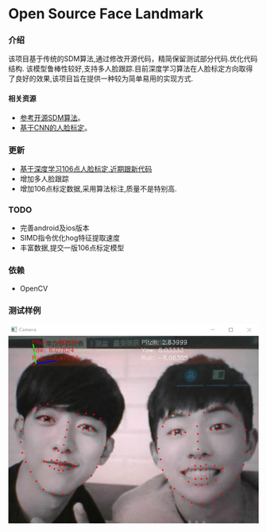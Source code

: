 # Open Source Face Landmark

### 介绍
该项目基于传统的SDM算法,通过修改开源代码，精简保留测试部分代码.优化代码结构. 该模型鲁棒性较好,支持多人脸跟踪.目前深度学习算法在人脸标定方向取得了良好的效果,该项目旨在提供一种较为简单易用的实现方式.


#### 相关资源 

+ [参考开源SDM算法](https://github.com/chengzhengxin/sdm)。
+ [基于CNN的人脸标定](https://github.com/lsy17096535/face-landmark)。


### 更新

+ [基于深度学习106点人脸标定,近期跟新代码](https://github.com/zeusees/HyperLandmark/blob/master/resource/106points.mp4)
+ 增加多人脸跟踪
+ 增加106点标定数据,采用算法标注,质量不是特别高.


### TODO

+ 完善android及ios版本
+ SIMD指令优化hog特征提取速度
+ 丰富数据,提交一版106点标定模型


###  依赖

+ OpenCV

### 测试样例

![image](./images/res1.jpg)

